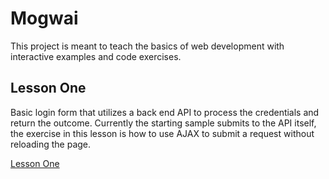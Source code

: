 # Mogwai

This project is meant to teach the basics of web development with interactive examples and code exercises.

## Lesson One

Basic login form that utilizes a back end API to process the credentials and return the outcome. Currently the starting sample submits to the API itself, the exercise in this lesson is how to use AJAX to submit a request without reloading the page.

[Lesson One](lesson-one)